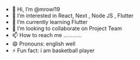 - 👋 Hi, I’m @mrowl19
- 👀 I’m interested in React, Next , Node JS , Flutter
- 🌱 I’m currently learning Flutter
- 💞️ I’m looking to collaborate on Project Team
- 📫 How to reach me ............
- 😄 Pronouns: english well
- ⚡ Fun fact: i am basketball player

<!---
mrowl19/mrowl19 is a ✨ special ✨ repository because its `README.md` (this file) appears on your GitHub profile.
You can click the Preview link to take a look at your changes.
--->

